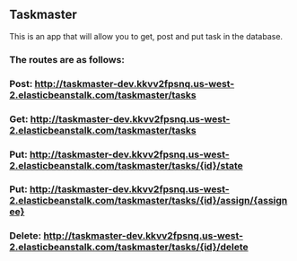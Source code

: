 ## Taskmaster

This is an app that will allow you to get, post and put task in the database.

### The routes are as follows: 
### Post: http://taskmaster-dev.kkvv2fpsnq.us-west-2.elasticbeanstalk.com/taskmaster/tasks
### Get: http://taskmaster-dev.kkvv2fpsnq.us-west-2.elasticbeanstalk.com/taskmaster/tasks
### Put: http://taskmaster-dev.kkvv2fpsnq.us-west-2.elasticbeanstalk.com/taskmaster/tasks/{id}/state
### Put: http://taskmaster-dev.kkvv2fpsnq.us-west-2.elasticbeanstalk.com/taskmaster/tasks/{id}/assign/{assignee}
### Delete: http://taskmaster-dev.kkvv2fpsnq.us-west-2.elasticbeanstalk.com/taskmaster/tasks/{id}/delete
